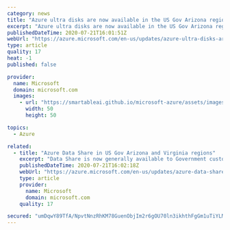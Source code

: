 ```yaml
---
category: news
title: "Azure ultra disks are now available in the US Gov Arizona region"
excerpt: "Azure ultra disks are now available in the US Gov Arizona region."
publishedDateTime: 2020-07-21T16:01:51Z
webUrl: "https://azure.microsoft.com/en-us/updates/azure-ultra-disks-are-now-available-in-the-us-gov-arizona-region/"
type: article
quality: 17
heat: -1
published: false

provider:
  name: Microsoft
  domain: microsoft.com
  images:
    - url: "https://smartableai.github.io/microsoft-azure/assets/images/organizations/microsoft.com-50x50.jpg"
      width: 50
      height: 50

topics:
  - Azure

related:
  - title: "Azure Data Share in US Gov Arizona and Virginia regions"
    excerpt: "Data Share is now generally available to Government customers"
    publishedDateTime: 2020-07-21T16:02:18Z
    webUrl: "https://azure.microsoft.com/en-us/updates/azure-data-share-in-us-gov-arizona-and-virginia-regions/"
    type: article
    provider:
      name: Microsoft
      domain: microsoft.com
    quality: 17

secured: "umDqwY89TfA/NpvtNnzRhKM78GuenObjIm2r6gOU70ln3ikhthFgGm1uTiYLMnl3SGqhUj3X3BzgpcPsrYEOfKNWoVT6sjY4dMxmVi9Aw4OaJiAmFCSiYfiTJbm063R11CCCuW/lXCqRm9OzzaxzAQO5dmSfgSC3OOYSJ26QiUuH6Ok7CGLgxuGV6pub9ho+sZZ78VpX0GHLo7Q5XfpO0ZsgFizMIv8iyfI0j3Nwe4H/xa27NtpCnP5d4CMW4Z3BlLjxnQ0cbe8kzAbT/XH/e8ljSur5basoY1FC3INfXbPdgCU68kS0jiMbyw3imdHGKNMpeWzZiZl9Q0xVoF93GQ==;d+vcC8g/WOMJ7CwISN5EGw=="
---
```



